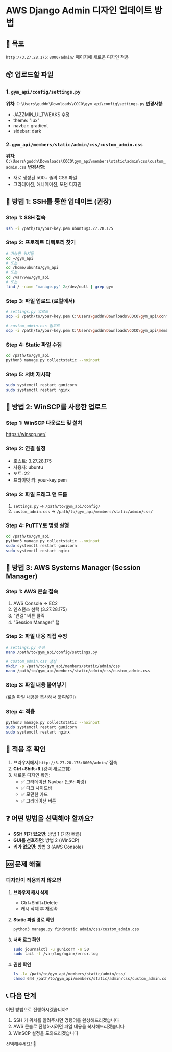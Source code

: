 # AWS Django Admin 디자인 업데이트 방법

## 🎯 목표
`http://3.27.28.175:8000/admin/` 페이지에 새로운 디자인 적용

## 📦 업로드할 파일

### 1. `gym_api/config/settings.py`
**위치**: `C:\Users\guddn\Downloads\COCO\gym_api\config\settings.py`
**변경사항**:
- JAZZMIN_UI_TWEAKS 수정
- theme: "lux"
- navbar: gradient
- sidebar: dark

### 2. `gym_api/members/static/admin/css/custom_admin.css`
**위치**: `C:\Users\guddn\Downloads\COCO\gym_api\members\static\admin\css\custom_admin.css`
**변경사항**:
- 새로 생성된 500+ 줄의 CSS 파일
- 그라데이션, 애니메이션, 모던 디자인

## 🚀 방법 1: SSH를 통한 업데이트 (권장)

### Step 1: SSH 접속
```bash
ssh -i /path/to/your-key.pem ubuntu@3.27.28.175
```

### Step 2: 프로젝트 디렉토리 찾기
```bash
# 가능한 위치들
cd ~/gym_api
# 또는
cd /home/ubuntu/gym_api
# 또는
cd /var/www/gym_api
# 또는
find / -name "manage.py" 2>/dev/null | grep gym
```

### Step 3: 파일 업로드 (로컬에서)
```bash
# settings.py 업로드
scp -i /path/to/your-key.pem C:\Users\guddn\Downloads\COCO\gym_api\config\settings.py ubuntu@3.27.28.175:/path/to/gym_api/config/

# custom_admin.css 업로드
scp -i /path/to/your-key.pem C:\Users\guddn\Downloads\COCO\gym_api\members\static\admin\css\custom_admin.css ubuntu@3.27.28.175:/path/to/gym_api/members/static/admin/css/
```

### Step 4: Static 파일 수집
```bash
cd /path/to/gym_api
python3 manage.py collectstatic --noinput
```

### Step 5: 서버 재시작
```bash
sudo systemctl restart gunicorn
sudo systemctl restart nginx
```

## 🚀 방법 2: WinSCP를 사용한 업로드

### Step 1: WinSCP 다운로드 및 설치
https://winscp.net/

### Step 2: 연결 설정
- 호스트: 3.27.28.175
- 사용자: ubuntu
- 포트: 22
- 프라이빗 키: your-key.pem

### Step 3: 파일 드래그 앤 드롭
1. `settings.py` → `/path/to/gym_api/config/`
2. `custom_admin.css` → `/path/to/gym_api/members/static/admin/css/`

### Step 4: PuTTY로 명령 실행
```bash
cd /path/to/gym_api
python3 manage.py collectstatic --noinput
sudo systemctl restart gunicorn
sudo systemctl restart nginx
```

## 🚀 방법 3: AWS Systems Manager (Session Manager)

### Step 1: AWS 콘솔 접속
1. AWS Console → EC2
2. 인스턴스 선택 (3.27.28.175)
3. "연결" 버튼 클릭
4. "Session Manager" 탭

### Step 2: 파일 내용 직접 수정
```bash
# settings.py 수정
nano /path/to/gym_api/config/settings.py

# custom_admin.css 생성
mkdir -p /path/to/gym_api/members/static/admin/css
nano /path/to/gym_api/members/static/admin/css/custom_admin.css
```

### Step 3: 파일 내용 붙여넣기
(로컬 파일 내용을 복사해서 붙여넣기)

### Step 4: 적용
```bash
python3 manage.py collectstatic --noinput
sudo systemctl restart gunicorn
sudo systemctl restart nginx
```

## 🎨 적용 후 확인

1. 브라우저에서 `http://3.27.28.175:8000/admin/` 접속
2. **Ctrl+Shift+R** (강력 새로고침)
3. 새로운 디자인 확인:
   - ✅ 그라데이션 Navbar (보라-파랑)
   - ✅ 다크 사이드바
   - ✅ 모던한 카드
   - ✅ 그라데이션 버튼

## ❓ 어떤 방법을 선택해야 할까요?

- **SSH 키가 있으면**: 방법 1 (가장 빠름)
- **GUI를 선호하면**: 방법 2 (WinSCP)
- **키가 없으면**: 방법 3 (AWS Console)

## 🆘 문제 해결

### 디자인이 적용되지 않으면

1. **브라우저 캐시 삭제**
   - Ctrl+Shift+Delete
   - 캐시 삭제 후 재접속

2. **Static 파일 경로 확인**
   ```bash
   python3 manage.py findstatic admin/css/custom_admin.css
   ```

3. **서버 로그 확인**
   ```bash
   sudo journalctl -u gunicorn -n 50
   sudo tail -f /var/log/nginx/error.log
   ```

4. **권한 확인**
   ```bash
   ls -la /path/to/gym_api/members/static/admin/css/
   chmod 644 /path/to/gym_api/members/static/admin/css/custom_admin.css
   ```

## 📞 다음 단계

어떤 방법으로 진행하시겠습니까?

1. SSH 키 위치를 알려주시면 명령어를 완성해드리겠습니다
2. AWS 콘솔로 진행하시려면 파일 내용을 복사해드리겠습니다
3. WinSCP 설정을 도와드리겠습니다

선택해주세요! 🚀







